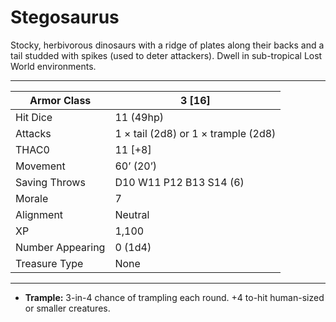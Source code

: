 # Stegosaurus

Stocky, herbivorous dinosaurs with a ridge of plates along their backs and a tail studded with spikes (used to deter attackers). Dwell in sub-tropical Lost World environments.

------

| Armor Class     | 3 [16]                              |
| ---------------- | ----------------------------------- |
| Hit Dice         | 11 (49hp)                           |
| Attacks          | 1 × tail (2d8) or 1 × trample (2d8) |
| THAC0            | 11 [+8]                             |
| Movement         | 60’ (20’)                           |
| Saving Throws    | D10 W11 P12 B13 S14 (6)             |
| Morale           | 7                                   |
| Alignment        | Neutral                             |
| XP               | 1,100                               |
| Number Appearing | 0 (1d4)                             |
| Treasure Type    | None                                |

------

- **Trample:** 3-in-4 chance of trampling each round. +4 to-hit human-sized or smaller creatures.